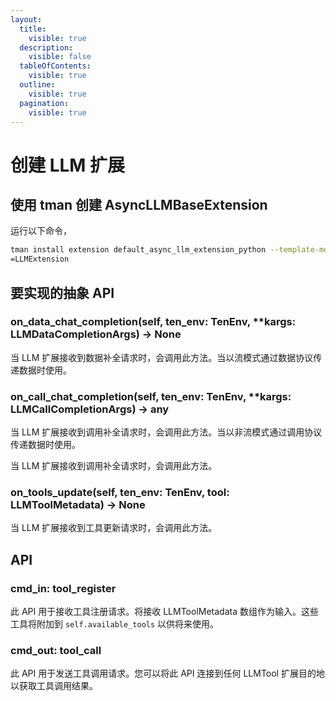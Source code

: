 ```yaml
---
layout:
  title:
    visible: true
  description:
    visible: false
  tableOfContents:
    visible: true
  outline:
    visible: true
  pagination:
    visible: true
---
```


# 创建 LLM 扩展

## 使用 tman 创建 AsyncLLMBaseExtension

运行以下命令，

```bash
tman install extension default_async_llm_extension_python --template-mode --template-data package_name=llm_extension --template-data class_name_prefix
=LLMExtension
```

## 要实现的抽象 API

### on_data_chat_completion(self, ten_env: TenEnv, **kargs: LLMDataCompletionArgs) -> None

当 LLM 扩展接收到数据补全请求时，会调用此方法。当以流模式通过数据协议传递数据时使用。

### on_call_chat_completion(self, ten_env: TenEnv, **kargs: LLMCallCompletionArgs) -> any

当 LLM 扩展接收到调用补全请求时，会调用此方法。当以非流模式通过调用协议传递数据时使用。

当 LLM 扩展接收到调用补全请求时，会调用此方法。

### on_tools_update(self, ten_env: TenEnv, tool: LLMToolMetadata) -> None

当 LLM 扩展接收到工具更新请求时，会调用此方法。

## API

### cmd_in: tool_register

此 API 用于接收工具注册请求。将接收 LLMToolMetadata 数组作为输入。这些工具将附加到 `self.available_tools` 以供将来使用。

### cmd_out: tool_call

此 API 用于发送工具调用请求。您可以将此 API 连接到任何 LLMTool 扩展目的地以获取工具调用结果。
